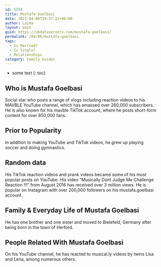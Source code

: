 ```yaml
---
id: 5354
title: Mustafa Goelbasi
date: 2021-04-06T19:37:21+00:00
author: Laima
layout: post
guid: https://ukdataservers.com/mustafa-goelbasi/
permalink: /04/06/mustafa-goelbasi
tags:
  - Is Married?
  - Is Single?
  - Relationships
category: Family Guides
---
```


* some text
{: toc}


## Who is Mustafa Goelbasi
                  
                  
                  
Social star who posts a range of vlogs including reaction videos to his MAVBLE YouTube channel, which has amassed over 260,000 subscribers. He is also known for his mavble TikTok account, where he posts short-form content for over 850,000 fans. 
                  
              
            
              
            
                
                
                
## Prior to Popularity
                  
                  
                  
In addition to making YouTube and TikTok videos, he grew up playing soccer and doing gymnastics. 
                  
              
            
              
            
                
                
                
## Random data
                  
                  
                  
His TikTok reaction videos and prank videos became some of his most popular posts on YouTube. His video &#8220;Musically Dont Judge Me Challenge Reaction !!!&#8221; from August 2016 has received over 3 million views. He is popular on Instagram with over 200,000 followers on his mustafa.goelbasi account. 
                  
              
            
              
            
                
                
                
## Family & Everyday Life of Mustafa Goelbasi
                  
                  
                  
He has one brother and one sister and moved to Bielefeld, Germany after being born in the town of Herford. 
                  
              
            
              
            
                
                
                
## People Related With Mustafa Goelbasi
                  
                  
                  
On his YouTube channel, he has reacted to musical.ly videos by twins Lisa and Lena, among numerous others. 
                  
              
            
              
            
                
              
            
              
              
            
            
              
            
          
          
          